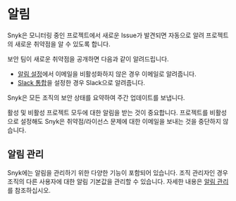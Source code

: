 # 알림

Snyk은 모니터링 중인 프로젝트에서 새로운 Issue가 발견되면 자동으로 알려 프로젝트의 새로운 취약점을 알 수 있도록 합니다.

보안 팀이 새로운 취약점을 공개하면 다음과 같이 알려드립니다.

* [알림 설정](https://app.snyk.io/account/notifications)에서 이메일을 비활성화하지 않은 경우 이메일로 알려줍니다.
* [Slack 통합](https://docs.snyk.io/integrations/untitled-3/slack-integration)을 설정한 경우 Slack으로 알려줍니다.

Snyk은 모든 조직의 보안 상태를 요약하여 주간 업데이트를 보냅니다.

활성 및 비활성 프로젝트 모두에 대한 알림을 받는 것이 중요합니다. 프로젝트를 비활성으로 설정해도 Snyk은 취약점/라이선스 문제에 대한 이메일을 보내는 것을 중단하지 않습니다.

## **알림 관리**

Snyk에는 알림을 관리하기 위한 다양한 기능이 포함되어 있습니다. 조직 관리자인 경우 조직의 다른 사용자에 대한 알림 기본값을 관리할 수 있습니다. 자세한 내용은 [알림 관리](../../features/user-and-group-management/notifications/notification-management.md)를 참조하십시오.
